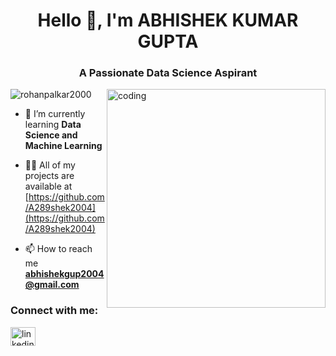<h1 align="center">Hello 👋, I'm ABHISHEK KUMAR GUPTA</h1>
<h3 align="center">A Passionate Data Science Aspirant</h3>

<img align="right" alt="coding" width="350" src="https://prompti.ai/wp-content/uploads/2023/07/pcboi2.png">

<p align="left"> <img src="https://komarev.com/ghpvc/?username=rohanpalkar2000&label=Profile%20views&color=0e75b6&style=flat" alt="rohanpalkar2000" /> </p>

- 🌱 I’m currently learning **Data Science and Machine Learning**

- 👨‍💻 All of my projects are available at [https://github.com/A289shek2004](https://github.com/A289shek2004)


- 📫 How to reach me **abhishekgup2004@gmail.com**

<h3 align="left">Connect with me:</h3>
<p align="left">
<a href="https://linkedin.com/in/linkedin.com/rohanpalkar2000" target="blank"><img align="center" src="https://raw.githubusercontent.com/rahuldkjain/github-profile-readme-generator/master/src/images/icons/Social/linked-in-alt.svg" alt="linkedin.com/rohanpalkar2000" height="30" width="40" /></a>
